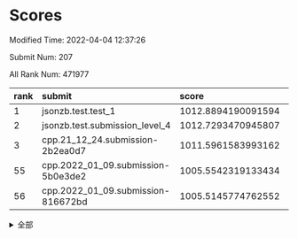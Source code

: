 # Scores

Modified Time: 2022-04-04 12:37:26

Submit Num: 207

All Rank Num: 471977

| rank |               submit               |       score        |       sigma        | pk_num |
| :--- | :--------------------------------- | :----------------- | :----------------- | :----- |
| 1    | jsonzb.test.test_1                 | 1012.8894190091594 | 0.8136066050388704 | 9122   |
| 2    | jsonzb.test.submission_level_4     | 1012.7293470945807 | 0.780620564395568  | 9122   |
| 3    | cpp.21_12_24.submission-2b2ea0d7   | 1011.5961583993162 | 0.8082375970999118 | 9120   |
| 55   | cpp.2022_01_09.submission-5b0e3de2 | 1005.5542319133434 | 0.7094380331165006 | 9117   |
| 56   | cpp.2022_01_09.submission-816672bd | 1005.5145774762552 | 0.7158171628500537 | 9123   |


<details>
<summary>全部</summary>

| rank |                 submit                 |       score        |       sigma        | pk_num |
| :--- | :------------------------------------- | :----------------- | :----------------- | :----- |
| 1    | jsonzb.test.test_1                     | 1012.8894190091594 | 0.8136066050388704 | 9122   |
| 2    | jsonzb.test.submission_level_4         | 1012.7293470945807 | 0.780620564395568  | 9122   |
| 3    | cpp.21_12_24.submission-2b2ea0d7       | 1011.5961583993162 | 0.8082375970999118 | 9120   |
| 4    | gobigger.level_3.submission_level_3_7  | 1011.4250979367649 | 0.7796722605803934 | 9117   |
| 5    | gobigger.level_3.submission_level_3_21 | 1011.2965124422749 | 0.7414346303445007 | 9121   |
| 6    | gobigger.level_3.submission_level_3_5  | 1011.2630410798741 | 0.7845063510015149 | 9121   |
| 7    | gobigger.level_3.submission_level_3_1  | 1011.2609105272658 | 0.7940471590557209 | 9123   |
| 8    | gobigger.level_3.submission_level_3_25 | 1011.1722585028169 | 0.7757992785078073 | 9117   |
| 9    | gobigger.level_3.submission_level_3_26 | 1010.9729735398387 | 0.7850988595092893 | 9118   |
| 10   | gobigger.level_3.submission_level_3_31 | 1010.8767162039313 | 0.7632060158240902 | 9121   |
| 11   | gobigger.level_3.submission_level_3_45 | 1010.7567482066119 | 0.7598155336712563 | 9119   |
| 12   | gobigger.level_3.submission_level_3_36 | 1010.5899691102272 | 0.7511065988440564 | 9123   |
| 13   | gobigger.level_3.submission_level_3_43 | 1010.5253320217985 | 0.7665401102371289 | 9118   |
| 14   | gobigger.level_3.submission_level_3_42 | 1010.5070681735743 | 0.7584996453597097 | 9124   |
| 15   | gobigger.level_3.submission_level_3_18 | 1010.4001378042934 | 0.7569282143258875 | 9119   |
| 16   | gobigger.level_3.submission_level_3_39 | 1010.373507694128  | 0.7467321025612265 | 9121   |
| 17   | gobigger.level_3.submission_level_3_0  | 1010.3502514125676 | 0.767060581641942  | 9119   |
| 18   | gobigger.level_3.submission_level_3_30 | 1010.3047554163514 | 0.7684605849403846 | 9125   |
| 19   | gobigger.level_3.submission_level_3_49 | 1010.2701168667415 | 0.7422098219426536 | 9122   |
| 20   | gobigger.level_3.submission_level_3_48 | 1010.162374923956  | 0.7425043560315107 | 9123   |
| 21   | gobigger.level_3.submission_level_3_2  | 1010.1383751004038 | 0.7653618696016521 | 9126   |
| 22   | gobigger.level_3.submission_level_3_44 | 1010.0770305044041 | 0.7649552982646811 | 9119   |
| 23   | gobigger.level_3.submission_level_3_23 | 1010.0152384198595 | 0.7592413273048333 | 9121   |
| 24   | gobigger.level_3.submission_level_3_33 | 1009.998774445606  | 0.7475821540683462 | 9123   |
| 25   | gobigger.level_3.submission_level_3_12 | 1009.930859728754  | 0.7387719470685208 | 9126   |
| 26   | gobigger.level_3.submission_level_3_35 | 1009.9018717973192 | 0.7339494314247453 | 9125   |
| 27   | gobigger.level_3.submission_level_3_24 | 1009.8860300356417 | 0.7714749432024156 | 9123   |
| 28   | gobigger.level_3.submission_level_3_6  | 1009.7857405562281 | 0.7518034462526331 | 9119   |
| 29   | gobigger.level_3.submission_level_3_22 | 1009.7261108896228 | 0.7837386664894453 | 9116   |
| 30   | gobigger.level_3.submission_level_3_11 | 1009.7214703236165 | 0.7736381980042395 | 9120   |
| 31   | gobigger.level_3.submission_level_3_16 | 1009.6526804790227 | 0.742367109296504  | 9126   |
| 32   | gobigger.level_3.submission_level_3_40 | 1009.6319590386497 | 0.7443338585025492 | 9121   |
| 33   | gobigger.level_3.submission_level_3_32 | 1009.5042637398202 | 0.77098588596061   | 9124   |
| 34   | gobigger.level_3.submission_level_3_28 | 1009.5034497054601 | 0.7542332183203384 | 9124   |
| 35   | gobigger.level_3.submission_level_3_47 | 1009.4781136786611 | 0.7469344568946449 | 9123   |
| 36   | gobigger.level_3.submission_level_3_9  | 1009.4001230314115 | 0.7545522370042846 | 9121   |
| 37   | gobigger.level_3.submission_level_3_38 | 1009.3931942013181 | 0.7452083746665453 | 9122   |
| 38   | gobigger.level_3.submission_level_3_20 | 1009.3889600156338 | 0.7417477587641056 | 9121   |
| 39   | gobigger.level_3.submission_level_3_13 | 1009.3774197536878 | 0.7703366333193026 | 9123   |
| 40   | gobigger.level_3.submission_level_3_15 | 1009.3550930915583 | 0.7599516335279265 | 9117   |
| 41   | gobigger.level_3.submission_level_3_27 | 1009.2731301401894 | 0.7366031093728042 | 9114   |
| 42   | gobigger.level_3.submission_level_3_41 | 1009.2311125334121 | 0.7312937495084588 | 9120   |
| 43   | gobigger.level_3.submission_level_3_17 | 1009.202130917586  | 0.7343757683904418 | 9117   |
| 44   | gobigger.level_3.submission_level_3_3  | 1009.1813879304643 | 0.7449341163633746 | 9123   |
| 45   | gobigger.level_3.submission_level_3_37 | 1009.1453348168927 | 0.7352411206254986 | 9123   |
| 46   | gobigger.level_3.submission_level_3_10 | 1009.1268588678358 | 0.7390048996013345 | 9122   |
| 47   | gobigger.level_3.submission_level_3_4  | 1009.0074756677703 | 0.7339617021810568 | 9120   |
| 48   | gobigger.level_3.submission_level_3_8  | 1008.9267774975747 | 0.7525455430735973 | 9124   |
| 49   | gobigger.level_3.submission_level_3_46 | 1008.8614313467529 | 0.75388700973903   | 9118   |
| 50   | gobigger.level_3.submission_level_3_14 | 1008.8501526413504 | 0.7399741924238494 | 9121   |
| 51   | gobigger.level_3.submission_level_3_29 | 1008.7676281488848 | 0.7384686275342217 | 9116   |
| 52   | gobigger.level_3.submission_level_3_19 | 1008.7074383621051 | 0.7625852127274193 | 9121   |
| 53   | gobigger.level_3.submission_level_3_34 | 1008.4168875346184 | 0.7333356746841809 | 9122   |
| 54   | gobigger.level_1.submission_level_1_11 | 1005.8744716391403 | 0.7467957986817327 | 9122   |
| 55   | cpp.2022_01_09.submission-5b0e3de2     | 1005.5542319133434 | 0.7094380331165006 | 9117   |
| 56   | cpp.2022_01_09.submission-816672bd     | 1005.5145774762552 | 0.7158171628500537 | 9123   |
| 57   | gobigger.level_1.submission_level_1_46 | 1005.3424702517362 | 0.726621517145163  | 9126   |
| 58   | gobigger.level_1.submission_level_1_42 | 1004.7749693342953 | 0.7325411968283199 | 9120   |
| 59   | gobigger.level_1.submission_level_1_34 | 1004.7254624991666 | 0.7152466603718398 | 9123   |
| 60   | gobigger.level_1.submission_level_1_35 | 1004.5325015294769 | 0.717709618544288  | 9122   |
| 61   | gobigger.level_1.submission_level_1_31 | 1004.5118414409216 | 0.7147227214464025 | 9118   |
| 62   | gobigger.level_1.submission_level_1_26 | 1004.344746523948  | 0.7156995073238751 | 9125   |
| 63   | gobigger.level_1.submission_level_1_4  | 1004.2037290648748 | 0.7115047986927749 | 9120   |
| 64   | gobigger.level_1.submission_level_1_39 | 1004.1234365805313 | 0.7124983708154462 | 9123   |
| 65   | gobigger.level_1.submission_level_1_48 | 1004.1116763901355 | 0.7179389107638755 | 9122   |
| 66   | gobigger.level_1.submission_level_1_24 | 1004.0663377283051 | 0.7147916116189913 | 9115   |
| 67   | gobigger.level_1.submission_level_1_15 | 1003.9791129577002 | 0.7094785071601579 | 9121   |
| 68   | gobigger.level_1.submission_level_1_2  | 1003.8995468920067 | 0.7183354007297632 | 9120   |
| 69   | gobigger.level_1.submission_level_1_33 | 1003.8721485098199 | 0.7116327372283582 | 9123   |
| 70   | gobigger.level_1.submission_level_1_13 | 1003.8156199943397 | 0.7245749808011824 | 9116   |
| 71   | gobigger.level_1.submission_level_1_22 | 1003.8152105108711 | 0.7250069728347259 | 9117   |
| 72   | gobigger.level_1.submission_level_1_10 | 1003.6583055253996 | 0.7190107172956168 | 9114   |
| 73   | gobigger.level_1.submission_level_1_43 | 1003.6524855774322 | 0.7254013153881765 | 9118   |
| 74   | gobigger.level_1.submission_level_1_38 | 1003.649005685656  | 0.7178659954926133 | 9124   |
| 75   | gobigger.level_1.submission_level_1_9  | 1003.6238132335857 | 0.7157590854101329 | 9119   |
| 76   | gobigger.level_1.submission_level_1_32 | 1003.604414252493  | 0.703953499956681  | 9116   |
| 77   | gobigger.level_1.submission_level_1_29 | 1003.595121371705  | 0.7182035386876616 | 9119   |
| 78   | gobigger.level_1.submission_level_1_17 | 1003.5435177431964 | 0.7231835289844295 | 9116   |
| 79   | gobigger.level_1.submission_level_1_5  | 1003.4761739988122 | 0.7166466265172957 | 9120   |
| 80   | gobigger.level_1.submission_level_1_19 | 1003.3533421611588 | 0.7320031631937477 | 9121   |
| 81   | gobigger.level_1.submission_level_1_36 | 1003.3399171229207 | 0.7150747586606453 | 9119   |
| 82   | gobigger.level_1.submission_level_1_44 | 1003.3097978642691 | 0.7220637057673146 | 9124   |
| 83   | gobigger.level_1.submission_level_1_30 | 1003.2516389024531 | 0.7162067470227084 | 9119   |
| 84   | gobigger.level_1.submission_level_1_8  | 1003.1734900060784 | 0.7256947343270932 | 9123   |
| 85   | gobigger.level_1.submission_level_1_12 | 1003.165941448228  | 0.7238757731183542 | 9118   |
| 86   | gobigger.level_1.submission_level_1_21 | 1003.1177379897172 | 0.7169279268319548 | 9117   |
| 87   | gobigger.level_1.submission_level_1_49 | 1003.0854748127231 | 0.7167889922043027 | 9123   |
| 88   | gobigger.level_1.submission_level_1_45 | 1003.0289453883031 | 0.708196017321629  | 9123   |
| 89   | gobigger.level_1.submission_level_1_3  | 1002.9932130110528 | 0.716516541946196  | 9118   |
| 90   | gobigger.level_1.submission_level_1_27 | 1002.9793609039727 | 0.7184449943033501 | 9125   |
| 91   | gobigger.level_1.submission_level_1_25 | 1002.9735390220018 | 0.7094506161843314 | 9121   |
| 92   | gobigger.level_1.submission_level_1_37 | 1002.9404434254712 | 0.7245887781937209 | 9120   |
| 93   | gobigger.level_1.submission_level_1_20 | 1002.9191832001    | 0.7274210282606622 | 9120   |
| 94   | gobigger.level_1.submission_level_1_47 | 1002.7249687558716 | 0.7212278616531806 | 9118   |
| 95   | gobigger.level_1.submission_level_1_18 | 1002.7139052810252 | 0.7131614949817033 | 9121   |
| 96   | gobigger.level_1.submission_level_1_0  | 1002.6105539311309 | 0.7161854080566523 | 9123   |
| 97   | gobigger.level_1.submission_level_1_14 | 1002.5574575237838 | 0.706832254155439  | 9123   |
| 98   | gobigger.level_1.submission_level_1_1  | 1002.5564382824298 | 0.7137507956660541 | 9118   |
| 99   | gobigger.level_1.submission_level_1_41 | 1002.4361029063249 | 0.7133020089612675 | 9120   |
| 100  | gobigger.level_1.submission_level_1_23 | 1002.4113195424853 | 0.7130638755038778 | 9119   |
| 101  | gobigger.level_1.submission_level_1_7  | 1002.4045601171015 | 0.7063463648463213 | 9121   |
| 102  | gobigger.level_1.submission_level_1_16 | 1002.2994218620532 | 0.7090347380864355 | 9119   |
| 103  | gobigger.level_1.submission_level_1_6  | 1002.161706072765  | 0.7107215703962155 | 9114   |
| 104  | gobigger.level_1.submission_level_1_40 | 1002.107581428135  | 0.7204464122612203 | 9118   |
| 105  | gobigger.level_1.submission_level_1_28 | 1001.9758072351294 | 0.711271662536588  | 9119   |
| 106  | gobigger.random.submission_random_34   | 997.131751460549   | 0.7150872883599481 | 9121   |
| 107  | gobigger.random.submission_random_31   | 997.1038926302522  | 0.7017085323677514 | 9125   |
| 108  | gobigger.random.submission_random_27   | 997.1000091932204  | 0.7107826032706422 | 9118   |
| 109  | gobigger.random.submission_random_3    | 996.9287793695339  | 0.7128408587352892 | 9116   |
| 110  | gobigger.random.submission_random_5    | 996.7241093278543  | 0.7128456748680186 | 9117   |
| 111  | gobigger.random.submission_random_12   | 996.7220464178729  | 0.7115804865796598 | 9122   |
| 112  | gobigger.random.submission_random_1    | 996.7162666796419  | 0.7181174885268663 | 9113   |
| 113  | gobigger.random.submission_random_0    | 996.569069160789   | 0.7160702309965996 | 9118   |
| 114  | gobigger.random.submission_random_39   | 996.556444382914   | 0.7147910834913057 | 9121   |
| 115  | gobigger.random.submission_random_37   | 996.5108410003496  | 0.7123059800180159 | 9123   |
| 116  | gobigger.random.submission_random_7    | 996.489659578303   | 0.7082303674791279 | 9124   |
| 117  | gobigger.random.submission_random_8    | 996.4749896333967  | 0.7113139663071962 | 9117   |
| 118  | gobigger.random.submission_random_21   | 996.3788456510797  | 0.7120710104213062 | 9122   |
| 119  | gobigger.random.submission_random_26   | 996.3371740974459  | 0.6937811551326768 | 9124   |
| 120  | gobigger.random.submission_random_16   | 996.3249396342856  | 0.7021429753350021 | 9116   |
| 121  | gobigger.random.submission_random_45   | 996.2776507092491  | 0.7077179106631011 | 9123   |
| 122  | gobigger.random.submission_random_38   | 996.2078397864669  | 0.7180362283805204 | 9115   |
| 123  | gobigger.random.submission_random_44   | 996.1633704620898  | 0.7036812013365572 | 9123   |
| 124  | gobigger.random.submission_random_25   | 996.109963677106   | 0.7114085634105    | 9114   |
| 125  | gobigger.random.submission_random_49   | 996.095623046189   | 0.7159661765009077 | 9122   |
| 126  | gobigger.random.submission_random_4    | 996.0524480083106  | 0.7217051625296668 | 9118   |
| 127  | gobigger.random.submission_random_9    | 996.0523983522467  | 0.7107341330435265 | 9118   |
| 128  | gobigger.random.submission_random_22   | 996.0492974366911  | 0.7134268799328565 | 9118   |
| 129  | gobigger.random.submission_random_23   | 996.0085271182674  | 0.7213215685742232 | 9117   |
| 130  | gobigger.random.submission_random_47   | 995.9992457470242  | 0.7069946761855399 | 9116   |
| 131  | gobigger.random.submission_random_40   | 995.9650557410342  | 0.7008576426525431 | 9116   |
| 132  | gobigger.random.submission_random_35   | 995.9502563107912  | 0.7143359043487333 | 9121   |
| 133  | gobigger.random.submission_random_19   | 995.9314725787957  | 0.7067525906255064 | 9120   |
| 134  | gobigger.random.submission_random_30   | 995.9109360320177  | 0.703556119044408  | 9118   |
| 135  | gobigger.random.submission_random_33   | 995.8773782205591  | 0.7128724113044134 | 9116   |
| 136  | gobigger.random.submission_random_36   | 995.8752706925237  | 0.7163269336099406 | 9121   |
| 137  | gobigger.random.submission_random_20   | 995.8218836964114  | 0.7067778771750243 | 9117   |
| 138  | gobigger.random.submission_random_42   | 995.7770633573766  | 0.7125768976734834 | 9120   |
| 139  | gobigger.random.submission_random_29   | 995.674291113548   | 0.7117081302855165 | 9119   |
| 140  | gobigger.random.submission_random_24   | 995.6669622420492  | 0.7084604895291019 | 9117   |
| 141  | gobigger.random.submission_random_17   | 995.6585845635234  | 0.7068026501044768 | 9118   |
| 142  | gobigger.random.submission_random_14   | 995.6450842014291  | 0.694924194350212  | 9118   |
| 143  | gobigger.random.submission_random_28   | 995.6412051781316  | 0.7066925880334902 | 9121   |
| 144  | gobigger.random.submission_random_2    | 995.6283578097477  | 0.7116056371565302 | 9122   |
| 145  | gobigger.random.submission_random_46   | 995.6136498773085  | 0.7133484010733293 | 9122   |
| 146  | gobigger.random.submission_random_11   | 995.607107990095   | 0.7111259226073401 | 9121   |
| 147  | gobigger.random.submission_random_43   | 995.6030923665395  | 0.7364074010793827 | 9123   |
| 148  | gobigger.random.submission_random_10   | 995.5650452732854  | 0.7037852089268836 | 9121   |
| 149  | gobigger.random.submission_random_32   | 995.3277345775697  | 0.7222454374341949 | 9121   |
| 150  | gobigger.random.submission_random_41   | 995.2539333290867  | 0.7199782854911546 | 9123   |
| 151  | gobigger.random.submission_random_15   | 995.2514009875574  | 0.7185387610056548 | 9113   |
| 152  | gobigger.random.submission_random_13   | 995.1724586271913  | 0.7167584883482685 | 9122   |
| 153  | gobigger.random.submission_random_18   | 995.1251593965904  | 0.7344911214608082 | 9126   |
| 154  | gobigger.level_2.submission_level_2_26 | 994.7458260565049  | 0.7279012952308656 | 9122   |
| 155  | gobigger.random.submission_random_48   | 994.6256279542745  | 0.7191001130518738 | 9125   |
| 156  | gobigger.random.submission_random_6    | 994.6187699673419  | 0.7251913229699077 | 9121   |
| 157  | gobigger.level_2.submission_level_2_20 | 994.2681043944639  | 0.7327349476819733 | 9120   |
| 158  | gobigger.level_2.submission_level_2_0  | 993.8618372987239  | 0.7285064930782468 | 9116   |
| 159  | gobigger.level_2.submission_level_2_5  | 993.6143411084197  | 0.7534552727890995 | 9125   |
| 160  | gobigger.level_2.submission_level_2_37 | 993.5854462741363  | 0.7237168743928938 | 9115   |
| 161  | gobigger.level_2.submission_level_2_33 | 993.4464194149812  | 0.7247720579892389 | 9122   |
| 162  | gobigger.level_2.submission_level_2_30 | 993.4106256310978  | 0.7446274447993573 | 9121   |
| 163  | gobigger.level_2.submission_level_2_23 | 993.4023021031361  | 0.7419568779763905 | 9125   |
| 164  | gobigger.level_2.submission_level_2_21 | 993.3704921487656  | 0.7592429416249967 | 9120   |
| 165  | gobigger.level_2.submission_level_2_17 | 993.2943416957246  | 0.7264563048509141 | 9119   |
| 166  | gobigger.level_2.submission_level_2_2  | 993.2594532483523  | 0.7444740917248999 | 9125   |
| 167  | gobigger.level_2.submission_level_2_42 | 993.1678531671351  | 0.7428251140069997 | 9128   |
| 168  | gobigger.level_2.submission_level_2_32 | 993.148802737535   | 0.7299999324791989 | 9117   |
| 169  | gobigger.level_2.submission_level_2_44 | 993.0566560473998  | 0.7513453589295433 | 9125   |
| 170  | gobigger.level_2.submission_level_2_40 | 992.8434130974779  | 0.7303008474586068 | 9126   |
| 171  | gobigger.level_2.submission_level_2_3  | 992.8101619753123  | 0.7514464761104189 | 9118   |
| 172  | gobigger.level_2.submission_level_2_35 | 992.6646617330068  | 0.7540541916580679 | 9119   |
| 173  | gobigger.level_2.submission_level_2_41 | 992.6275899817402  | 0.7468514085556812 | 9115   |
| 174  | gobigger.level_2.submission_level_2_46 | 992.3743198145582  | 0.7443652046701562 | 9121   |
| 175  | gobigger.level_2.submission_level_2_8  | 992.3079876445496  | 0.7378196670951851 | 9123   |
| 176  | gobigger.level_2.submission_level_2_6  | 992.2866494846445  | 0.7607044219993976 | 9125   |
| 177  | gobigger.level_2.submission_level_2_9  | 992.2617979290881  | 0.7413032595406063 | 9118   |
| 178  | gobigger.level_2.submission_level_2_12 | 992.1921742170447  | 0.7351694610084764 | 9125   |
| 179  | gobigger.level_2.submission_level_2_29 | 992.1750854899132  | 0.7473423773685222 | 9115   |
| 180  | gobigger.level_2.submission_level_2_19 | 992.1281757216287  | 0.7464633556019857 | 9120   |
| 181  | gobigger.level_2.submission_level_2_25 | 992.0855686108772  | 0.7181200276388511 | 9120   |
| 182  | gobigger.level_2.submission_level_2_1  | 991.8579376939074  | 0.7436663968195689 | 9123   |
| 183  | gobigger.level_2.submission_level_2_49 | 991.7913757290117  | 0.7379757913042927 | 9115   |
| 184  | gobigger.level_2.submission_level_2_15 | 991.7899009507247  | 0.7513136696167112 | 9121   |
| 185  | gobigger.level_2.submission_level_2_43 | 991.7273457420479  | 0.7496819960099017 | 9119   |
| 186  | gobigger.level_2.submission_level_2_22 | 991.7244783800413  | 0.7433126613936949 | 9122   |
| 187  | gobigger.level_2.submission_level_2_45 | 991.720066780229   | 0.7371120780986854 | 9119   |
| 188  | gobigger.level_2.submission_level_2_47 | 991.671207238044   | 0.7338340253525546 | 9125   |
| 189  | gobigger.level_2.submission_level_2_31 | 991.5967235625905  | 0.7418791018105425 | 9120   |
| 190  | gobigger.level_2.submission_level_2_4  | 991.4687932701316  | 0.7386605733187072 | 9116   |
| 191  | gobigger.level_2.submission_level_2_13 | 991.4287136070573  | 0.7542700554336003 | 9120   |
| 192  | gobigger.level_2.submission_level_2_14 | 991.3819144608769  | 0.7594024327403002 | 9120   |
| 193  | gobigger.level_2.submission_level_2_18 | 991.3624290954298  | 0.7608990096604054 | 9121   |
| 194  | gobigger.level_2.submission_level_2_39 | 991.3162792859243  | 0.770750196711075  | 9121   |
| 195  | gobigger.level_2.submission_level_2_38 | 991.2580075199705  | 0.7467461092520481 | 9120   |
| 196  | gobigger.level_2.submission_level_2_7  | 991.2326121112832  | 0.7415833827314019 | 9120   |
| 197  | gobigger.level_2.submission_level_2_10 | 990.9746572726864  | 0.75309697230225   | 9122   |
| 198  | gobigger.level_2.submission_level_2_24 | 990.9314691208805  | 0.7285921456894662 | 9120   |
| 199  | gobigger.level_2.submission_level_2_16 | 990.89969687088    | 0.7655473294646966 | 9122   |
| 200  | gobigger.level_2.submission_level_2_27 | 990.8160923489665  | 0.7693068091047577 | 9116   |
| 201  | gobigger.level_2.submission_level_2_48 | 990.6386409511291  | 0.7643260199207351 | 9120   |
| 202  | gobigger.level_2.submission_level_2_34 | 990.5707476865294  | 0.7769100121124024 | 9113   |
| 203  | gobigger.level_2.submission_level_2_36 | 990.5034714946664  | 0.7708717318322336 | 9120   |
| 204  | gobigger.level_2.submission_level_2_11 | 990.3253413469212  | 0.7722898213131494 | 9121   |
| 205  | gobigger.level_2.submission_level_2_28 | 990.0357072883055  | 0.7946716651390471 | 9122   |
| 206  | gobigger.none.submission_none_1        | 978.240637459486   | 1.2335870748204347 | 9125   |
| 207  | gobigger.none.submission_none_0        | 974.952126360378   | 1.4627025583659867 | 9121   |

</details>